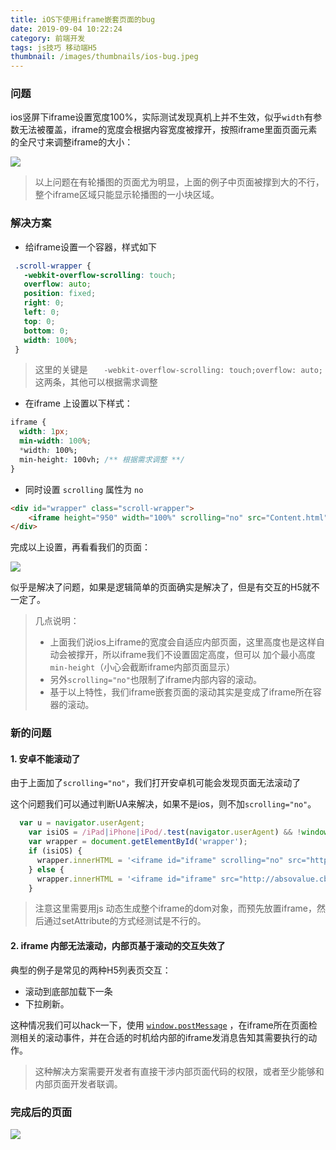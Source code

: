 ```yaml
---
title: iOS下使用iframe嵌套页面的bug
date: 2019-09-04 10:22:24
category: 前端开发
tags: js技巧 移动端H5
thumbnail: /images/thumbnails/ios-bug.jpeg
---
```


### 问题
ios竖屏下iframe设置宽度100%，实际测试发现真机上并不生效，似乎`width`有参数无法被覆盖，iframe的宽度会根据内容宽度被撑开，按照iframe里面页面元素的全尺寸来调整iframe的大小：

![](/qrcodes/iso-iframe-bug1.png)

> 以上问题在有轮播图的页面尤为明显，上面的例子中页面被撑到大的不行，整个iframe区域只能显示轮播图的一小块区域。



### 解决方案

- 给iframe设置一个容器，样式如下

```css
 .scroll-wrapper {
   -webkit-overflow-scrolling: touch;
   overflow: auto;
   position: fixed;
   right: 0;
   left: 0;
   top: 0;
   bottom: 0;
   width: 100%;
 }
```

> 这里的关键是 `   -webkit-overflow-scrolling: touch;overflow: auto;` 这两条，其他可以根据需求调整

- 在iframe 上设置以下样式：

```css
iframe {
  width: 1px;
  min-width: 100%;
  *width: 100%;
  min-height: 100vh; /** 根据需求调整 **/
}
```

- 同时设置 `scrolling` 属性为 `no`

```html
<div id="wrapper" class="scroll-wrapper">
	<iframe height="950" width="100%" scrolling="no" src="Content.html"></iframe>
</div>
```

完成以上设置，再看看我们的页面：

![](/qrcodes/iso-iframe-bug2.png)

似乎是解决了问题，如果是逻辑简单的页面确实是解决了，但是有交互的H5就不一定了。

> 几点说明：
>
> - 上面我们说ios上iframe的宽度会自适应内部页面，这里高度也是这样自动会被撑开，所以iframe我们不设置固定高度，但可以 加个最小高度 `min-height`（小心会截断iframe内部页面显示）
> - 另外`scrolling="no"`也限制了iframe内部内容的滚动。
> - 基于以上特性，我们iframe嵌套页面的滚动其实是变成了iframe所在容器的滚动。

### 新的问题

#### 1. 安卓不能滚动了

由于上面加了`scrolling="no"`，我们打开安卓机可能会发现页面无法滚动了

这个问题我们可以通过判断UA来解决，如果不是ios，则不加`scrolling="no"`。

```javascript
  var u = navigator.userAgent;
    var isiOS = /iPad|iPhone|iPod/.test(navigator.userAgent) && !window.MSStream;
    var wrapper = document.getElementById('wrapper');
    if (isiOS) {
      wrapper.innerHTML = '<iframe id="iframe" scrolling="no" src="http://absovalue.cbndata.com/bestpay/staging/stock-knowledge" />';
    } else {
      wrapper.innerHTML = '<iframe id="iframe" src="http://absovalue.cbndata.com/bestpay/staging/stock-knowledge" />';
    }
```

> 注意这里需要用js 动态生成整个iframe的dom对象，而预先放置iframe，然后通过setAttribute的方式经测试是不行的。

#### 2. iframe 内部无法滚动，内部页基于滚动的交互失效了

典型的例子是常见的两种H5列表页交互：

- 滚动到底部加载下一条
- 下拉刷新。

这种情况我们可以hack一下，使用 [`window.postMessage`](https://developer.mozilla.org/zh-CN/docs/Web/API/Window/postMessage) ，在iframe所在页面检测相关的滚动事件，并在合适的时机给内部的iframe发消息告知其需要执行的动作。

> 这种解决方案需要开发者有直接干涉内部页面代码的权限，或者至少能够和内部页面开发者联调。

### 完成后的页面

![](/qrcodes/iso-iframe-bug3.png)
